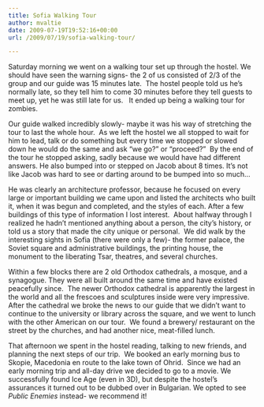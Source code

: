 ```yaml
---
title: Sofia Walking Tour
author: mvaltie
date: 2009-07-19T19:52:16+00:00
url: /2009/07/19/sofia-walking-tour/

---
```

Saturday morning we went on a walking tour set up through the hostel. We should have seen the warning signs- the 2 of us consisted of 2/3 of the group and our guide was 15 minutes late.  The hostel people told us he&#8217;s normally late, so they tell him to come 30 minutes before they tell guests to meet up, yet he was still late for us.   It ended up being a walking tour for zombies.

Our guide walked incredibly slowly- maybe it was his way of stretching the tour to last the whole hour.  As we left the hostel we all stopped to wait for him to lead, talk or do something but every time we stopped or slowed down he would do the same and ask &#8220;we go?&#8221; or &#8220;proceed?&#8221;  By the end of the tour he stopped asking, sadly because we would have had different answers. He also bumped into or stepped on Jacob about 8 times. It&#8217;s not like Jacob was hard to see or darting around to be bumped into so much&#8230;

He was clearly an architecture professor, because he focused on every large or important building we came upon and listed the architects who built it, when it was begun and completed, and the styles of each. After a few buildings of this type of information I lost interest.  About halfway through I realized he hadn&#8217;t mentioned anything about a person, the city&#8217;s history, or told us a story that made the city unique or personal.  We did walk by the interesting sights in Sofia (there were only a few)- the former palace, the Soviet square and administrative buildings, the printing house, the monument to the liberating Tsar, theatres, and several churches.

Within a few blocks there are 2 old Orthodox cathedrals, a mosque, and a synagogue. They were all built around the same time and have existed peacefully since.  The newer Orthodox cathedral is apparently the largest in the world and all the frescoes and sculptures inside were very impressive.   After the cathedral we broke the news to our guide that we didn&#8217;t want to continue to the university or library across the square, and we went to lunch with the other American on our tour.  We found a brewery/ restaurant on the street by the churches, and had another nice, meat-filled lunch.

That afternoon we spent in the hostel reading, talking to new friends, and planning the next steps of our trip.  We booked an early morning bus to Skopie, Macedonia en route to the lake town of Ohrid.  Since we had an early morning trip and all-day drive we decided to go to a movie. We successfully found Ice Age (even in 3D), but despite the hostel&#8217;s assurances it turned out to be dubbed over in Bulgarian. We opted to see _Public Enemies_ instead- we recommend it!